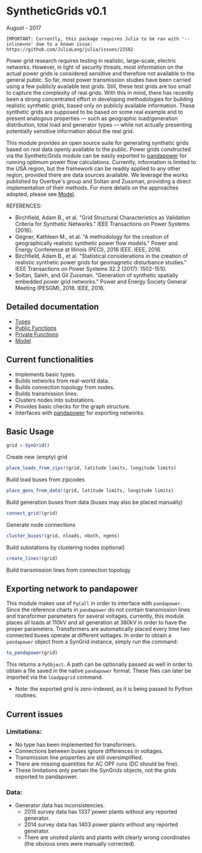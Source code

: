 # SyntheticGrids v0.1
August - 2017

```
IMPORTANT: Currently, this package requires Julia to be ran with '--inline=no' due to a known issue:
https://github.com/JuliaLang/julia/issues/22582
```

Power grid research requires testing in realistic, large-scale,  electric  networks.   However,  in  light  of  security threats,  most  information  on  the  actual  power  grids  is considered  sensitive  and  therefore  not  available  to  the general  public.   So  far,  most  power  transmission  studies have been carried using a few publicly available test grids.  Still,  these test grids are too small to capture the  complexity  of  real  grids.   With  this  in  mind,  there has recently been a strong concentrated effort in developing methodologies for building realistic synthetic grids, based only on publicly available information.  These synthetic grids are supposed to be based on some real example  and  to  present  analogous  properties  —  such  as geographic  load/generation  distribution,  total  load  and generator types — while not actually presenting potentially sensitive information about the real grid.

This module provides an open source suite for generating synthetic grids based on real data openly available to the public. Power grids constructed via the SyntheticGrids module can be easily exported to [pandapower](https://pandapower.readthedocs.io/en/v1.2.2/index.html) for running optimum power flow calculations. Currently, information is limited to the USA region, but the framework can be readily applied to any other region, provided there are data sources available. We leverage the works published by Overbye's group and Soltan and Zussman, providing a direct implementation of their methods. For more details on the approaches adopted, please see [Model](Model.md).

REFERENCES:
- Birchfield, Adam B., et al. "Grid Structural Characteristics as Validation Criteria for Synthetic Networks." IEEE Transactions on Power Systems (2016).
- Gegner, Kathleen M., et al. "A methodology for the creation of geographically realistic synthetic power flow models." Power and Energy Conference at Illinois (PECI), 2016 IEEE. IEEE, 2016.
- Birchfield, Adam B., et al. "Statistical considerations in the creation of realistic synthetic power grids for geomagnetic disturbance studies." IEEE Transactions on Power Systems 32.2 (2017): 1502-1510.
- Soltan, Saleh, and Gil Zussman. "Generation of synthetic spatially embedded power grid networks." Power and Energy Society General Meeting (PESGM), 2016. IEEE, 2016.

## Detailed documentation
* [Types](Types.md)
* [Public Functions](Functions.md)
* [Private Functions](Private.md)
* [Model](Model.md)

## Current functionalities

- Implements basic types.
- Builds networks from real-world data.
- Builds connection topology from nodes.
- Builds transmission lines.
- Clusters nodes into substations.
- Provides basic checks for the graph structure.
- Interfaces with [pandapower](https://pandapower.readthedocs.io/en/v1.2.2/index.html) for exporting networks.

## Basic Usage

```julia
grid = SynGrid()
```

Create new (empty) grid

```julia
place_loads_from_zips!(grid, latitude limits, longitude limits)
```

Build load buses from zipcodes

```julia
place_gens_from_data!(grid, latitude limits, longitude limits)
```

Build generation buses from data
(buses may also be placed manually)

```julia
connect_grid!(grid)
```

Generate node connections

```julia
cluster_buses!(grid, nloads, nboth, ngens)
```

Build substations by clustering nodes (optional)

```julia
create_lines!(grid)
```

Build transmission lines from connection topology

## Exporting network to pandapower

This module makes use of `PyCall` in order to interface with `pandapower`. Since the reference charts in `pandapower` do not contain transmission lines and transformer parameters for several voltages, currently, this module places all loads at 110kV and all generation at 380kV in order to have the proper parameters. Transformers are automatically placed every time two connected buses operate at different voltages. In order to obtain a `pandapower` object from a SynGrid instance, simply run the command:

```julia
to_pandapower(grid)
```

This returns a `PyObject`. A path can be optionally passed as well in order to obtain a file saved in the native `pandapower` format. These files can later be imported via the `loadppgrid` command.

- Note: the exported grid is zero-indexed, as it is being passed to Python routines.

## Current issues

### Limitations:
- No type has been implemented for transformers.
- Connections between buses ignore differences in voltages.
- Transmission line properties are still oversimplified.
- There are missing quantities for AC OPF runs (DC should be fine).
- These limitations only pertain the SynGrids objects, not the grids exported to pandapower.

### Data:
- Generator data has inconsistencies.
  - 2015 survey data has 1337 power plants without any reported generator.
  - 2014 survey data has 1403 power plants without any reported generator.
  - There are unsited plants and plants with clearly wrong coordinates (the obvious ones
    were manually corrected).
